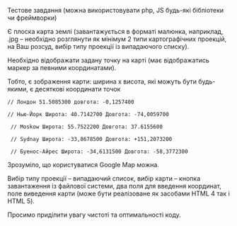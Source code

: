 Тестове завдання (можна використовувати php, JS будь-які бібліотеки чи фреймворки)

Є плоска карта землі (завантажується в форматі малюнка, наприклад, .jpg  – необхідно розглянути як мінімум 2 типи картографічних проекцій, на Ваш розсуд, вибір типу проекції із випадаючого списку).

Необхідно відображати задану точку на карті (має відображатись маркер за певними координатами).

Тобто, є зображення карти: ширина х висота, які можуть бути будь-якими, є десяткові координати точок

 

    // Лондон 51.5085300 довгота: -0,1257400

    // Нью-Йорк Широта: 40.7142700 Довгота: -74,0059700

     // Moskow Широта: 55.7522200 Довгота: 37.6155600

     // Sydnay Широта: -33,8678500 Довгота: +151,2073200

     // Буенос-Айрес Широта: -34,6131500 Довгота: -58,3772300

 

Зрозуміло, що користуватися Google Map можна.

Вибір типу проекції – випадаючий список, вибір карти – кнопка завантаження із файлової системи, два поля для введення координат, поле виведення карти (може бути реалізоване  як засобами HTML 4 так і HTML 5).

Просимо приділити увагу чистоті та оптимальності коду.
